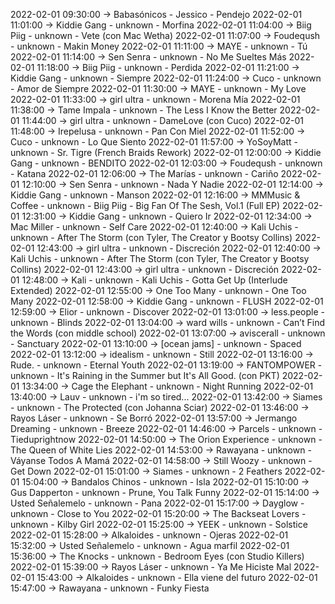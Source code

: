 2022-02-01 09:30:00 -> Babasónicos - Jessico - Pendejo
2022-02-01 11:01:00 -> Kiddie Gang - unknown - Morfina
2022-02-01 11:04:00 -> Biig Piig - unknown - Vete (con Mac Wetha)
2022-02-01 11:07:00 -> Foudeqush - unknown - Makin Money
2022-02-01 11:11:00 -> MAYE - unknown - Tú
2022-02-01 11:14:00 -> Sen Senra - unknown - No Me Sueltes Más
2022-02-01 11:18:00 -> Biig Piig - unknown - Perdida
2022-02-01 11:21:00 -> Kiddie Gang - unknown - Siempre
2022-02-01 11:24:00 -> Cuco - unknown - Amor de Siempre
2022-02-01 11:30:00 -> MAYE - unknown - My Love
2022-02-01 11:33:00 -> girl ultra - unknown - Morena Mía
2022-02-01 11:38:00 -> Tame Impala - unknown - The Less I Know the Better
2022-02-01 11:44:00 -> girl ultra - unknown - DameLove (con Cuco)
2022-02-01 11:48:00 -> Irepelusa - unknown - Pan Con Miel
2022-02-01 11:52:00 -> Cuco - unknown - Lo Que Siento
2022-02-01 11:57:00 -> YoSoyMatt - unknown - Sr. Tigre (French Braids Rework)
2022-02-01 12:00:00 -> Kiddie Gang - unknown - BENDITO
2022-02-01 12:03:00 -> Foudeqush - unknown - Katana
2022-02-01 12:06:00 -> The Marías - unknown - Cariño
2022-02-01 12:10:00 -> Sen Senra - unknown - Nada Y Nadie
2022-02-01 12:14:00 -> Kiddie Gang - unknown - Manson
2022-02-01 12:16:00 -> MMMusic & Coffee - unknown - Biig Piig - Big Fan Of The Sesh, Vol.1 (Full EP)
2022-02-01 12:31:00 -> Kiddie Gang - unknown - Quiero Ir
2022-02-01 12:34:00 -> Mac Miller - unknown - Self Care
2022-02-01 12:40:00 -> Kali Uchis - unknown - After The Storm (con Tyler, The Creator y Bootsy Collins)
2022-02-01 12:43:00 -> girl ultra - unknown - Discreción
2022-02-01 12:40:00 -> Kali Uchis - unknown - After The Storm (con Tyler, The Creator y Bootsy Collins)
2022-02-01 12:43:00 -> girl ultra - unknown - Discreción
2022-02-01 12:48:00 -> Kali - unknown - Kali Uchis - Gotta Get Up (Interlude Extended)
2022-02-01 12:55:00 -> One Too Many - unknown - One Too Many
2022-02-01 12:58:00 -> Kiddie Gang - unknown - FLUSH
2022-02-01 12:59:00 -> Elior - unknown - Discover
2022-02-01 13:01:00 -> less.people - unknown - Blinds
2022-02-01 13:04:00 -> ward wills - unknown - Can’t Find the Words (con middle school)
2022-02-01 13:07:00 -> aviscerall - unknown - Sanctuary
2022-02-01 13:10:00 -> [ocean jams] - unknown - Spaced
2022-02-01 13:12:00 -> idealism - unknown - Still
2022-02-01 13:16:00 -> Rude. - unknown - Eternal Youth
2022-02-01 13:19:00 -> FANTOMPOWER - unknown - It's Raining in the Summer but It's All Good. (con PKT)
2022-02-01 13:34:00 -> Cage the Elephant - unknown - Night Running
2022-02-01 13:40:00 -> Lauv - unknown - i'm so tired...
2022-02-01 13:42:00 -> Siames - unknown - The Protected (con Johanna Sciar)
2022-02-01 13:46:00 -> Rayos Láser - unknown - Se Borró
2022-02-01 13:57:00 -> Jermango Dreaming - unknown - Breeze
2022-02-01 14:46:00 -> Parcels - unknown - Tieduprightnow
2022-02-01 14:50:00 -> The Orion Experience - unknown - The Queen of White Lies
2022-02-01 14:53:00 -> Rawayana - unknown - Váyanse Todos A Mamá
2022-02-01 14:58:00 -> Still Woozy - unknown - Get Down
2022-02-01 15:01:00 -> Siames - unknown - 2 Feathers
2022-02-01 15:04:00 -> Bandalos Chinos - unknown - Isla
2022-02-01 15:10:00 -> Gus Dapperton - unknown - Prune, You Talk Funny
2022-02-01 15:14:00 -> Usted Señalemelo - unknown - Pana
2022-02-01 15:17:00 -> Dayglow - unknown - Close to You
2022-02-01 15:20:00 -> The Backseat Lovers - unknown - Kilby Girl
2022-02-01 15:25:00 -> YEEK - unknown - Solstice
2022-02-01 15:28:00 -> Alkaloides - unknown - Ojeras
2022-02-01 15:32:00 -> Usted Señalemelo - unknown - Agua marfil
2022-02-01 15:36:00 -> The Knocks - unknown - Bedroom Eyes (con Studio Killers)
2022-02-01 15:39:00 -> Rayos Láser - unknown - Ya Me Hiciste Mal
2022-02-01 15:43:00 -> Alkaloides - unknown - Ella viene del futuro
2022-02-01 15:47:00 -> Rawayana - unknown - Funky Fiesta
